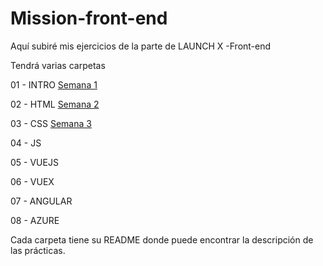 # Mission-front-end
Aquí subiré mis ejercicios de la parte de LAUNCH X -Front-end

Tendrá varias carpetas 

01 - INTRO [Semana 1](https://github.com/KarenPamelaLopezMedina/Mission-front-end/tree/main/Semana1)

02 - HTML [Semana 2](https://github.com/KarenPamelaLopezMedina/Mission-front-end/tree/main/Semana2)

03 - CSS [Semana 3](https://github.com/KarenPamelaLopezMedina/Mission-front-end/tree/main/Semana%203)

04 - JS

05 - VUEJS

06 - VUEX

07 - ANGULAR

08 - AZURE

Cada carpeta tiene su README donde puede encontrar la descripción de las prácticas.

